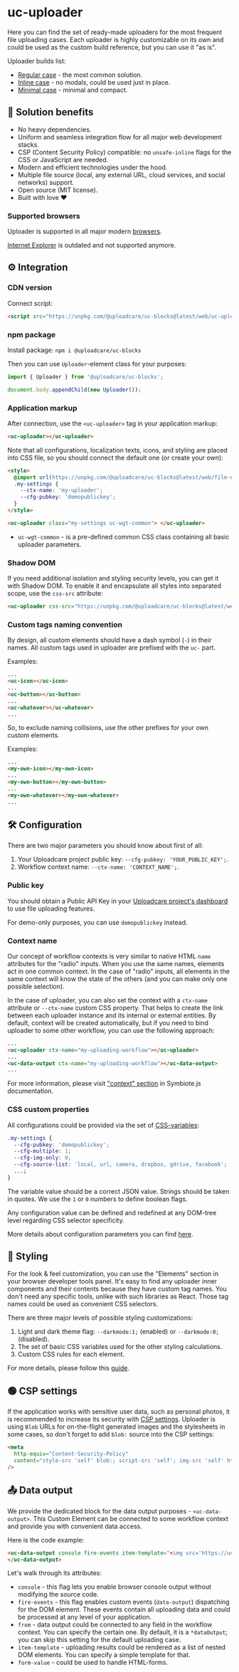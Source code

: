 # uc-uploader

Here you can find the set of ready-made uploaders for the most frequent file uploading cases.
Each uploader is highly customizable on its own and could be used as the custom build reference, but you can use it "as is".

Uploader builds list:

- [Regular case](./regular/) - the most common solution.
- [Inline case](./inline/) - no modals, could be used just in place.
- [Minimal case](./minimal/) - minimal and compact.

<re-htm src="../../assets/htm/regular-uploader-solution-demo.htm"></re-htm>

## 💎 Solution benefits

- No heavy dependencies.
- Uniform and seamless integration flow for all major web development stacks.
- CSP (Content Security Policy) compatible: no `unsafe-inline` flags for the CSS or JavaScript are needed.
- Modern and efficient technologies under the hood.
- Multiple file source (local, any external URL, cloud services, and social networks) support.
- Open source (MIT license).
- Built with love ❤️

### Supported browsers

Uploader is supported in all major modern [browsers](https://github.com/uploadcare/jsdk#supported-browsers).

[Internet Explorer](https://uploadcare.com/blog/uploadcare-stops-internet-explorer-support/) is outdated and not supported anymore.

## ⚙️ Integration

### CDN version

Connect script:

```html
<script src="https://unpkg.com/@uploadcare/uc-blocks@latest/web/uc-uploader-regular.min.js" type="module"></script>
```

### npm package

Install package: `npm i @uploadcare/uc-blocks`

Then you can use `Uploader`-element class for your purposes:

```javascript
import { Uploader } from '@uploadcare/uc-blocks';

document.body.appendChild(new Uploader());
```

### Application markup

After connection, use the `<uc-uploader>` tag in your application markup:

```html
<uc-uploader></uc-uploader>
```

Note that all configurations, localization texts, icons, and styling are placed into CSS file, so you should connect the default one (or create your own):

```html
<style>
  @import url(https://unpkg.com/@uploadcare/uc-blocks@latest/web/file-uploader-regular.min.css);
  .my-settings {
    --ctx-name: 'my-uploader';
    --cfg-pubkey: 'demopublickey';
  }
</style>

<uc-uploader class="my-settings uc-wgt-common"> </uc-uploader>
```

- `uc-wgt-common` - is a pre-defined common CSS class containing all basic uploader parameters.

### Shadow DOM

If you need additional isolation and styling security levels, you can get it with Shadow DOM.
To enable it and encapsulate all styles into separated scope, use the `css-src` attribute:

```html
<uc-uploader css-src="https://unpkg.com/@uploadcare/uc-blocks@latest/web/file-uploader-regular.min.css"> </uc-uploader>
```

### Custom tags naming convention

By design, all custom elements should have a dash symbol (`-`) in their names.
All custom tags used in uploader are prefixed with the `uc-` part.

Examples:

```html
...
<uc-icon></uc-icon>
...
<uc-button></uc-button>
...
<uc-whatever></uc-whatever>
...
```

So, to exclude naming collisions, use the other prefixes for your own custom elements.

Examples:

```html
...
<my-own-icon></my-own-icon>
...
<my-own-button></my-own-button>
...
<my-own-whatever></my-own-whatever>
...
```

## 🛠 Configuration

There are two major parameters you should know about first of all:

1. Your Uploadcare project public key: `--cfg-pubkey: 'YOUR_PUBLIC_KEY';`.
2. Workflow context name: `--ctx-name: 'CONTEXT_NAME';`.

### Public key

You should obtain a Public API Key in your [Uploadcare project's dashboard](https://app.uploadcare.com/projects/-/api-keys/) to use file uploading features.

For demo-only purposes, you can use `demopublickey` instead.

### Context name

Our concept of workflow contexts is very similar to native HTML `name` attributes for the "radio" inputs.
When you use the same names, elements act in one common context.
In the case of "radio" inputs, all elements in the same context will know the state of the others (and you can make only one possible selection).

In the case of uploader, you can also set the context with a `ctx-name` attribute or `--ctx-name` custom CSS property.
That helps to create the link between each uploader instance and its internal or external entities.
By default, context will be created automatically, but if you need to bind uploader to some other workflow, you can use the following approach:

```html
...
<uc-uploader ctx-name="my-uploading-workflow"></uc-uploader>
...
<uc-data-output ctx-name="my-uploading-workflow"></uc-data-output>
...
```

For more information, please visit ["context" section](https://symbiotejs.org/?context) in Symbiote.js documentation.

### CSS custom properties

All configurations could be provided via the set of [CSS-variables](https://developer.mozilla.org/en-US/docs/Web/CSS/Using_CSS_custom_properties):

```css
.my-settings {
  --cfg-pubkey: 'demopublickey';
  --cfg-multiple: 1;
  --cfg-img-only: 0;
  --cfg-source-list: 'local, url, camera, dropbox, gdrive, facebook';
  ...;
}
```

The variable value should be a correct JSON value. Strings should be taken in quotes. We use the `1` or `0` numbers to define boolean flags.

Any configuration value can be defined and redefined at any DOM-tree level regarding CSS selector specificity.

More details about configuration parameters you can find [here](../../docs/configuration/).

## 🎀 Styling

For the look & feel customization, you can use the "Elements" section in your browser developer tools panel.
It's easy to find any uploader inner components and their contents because they have custom tag names.
You don't need any specific tools, unlike with such libraries as React.
Those tag names could be used as convenient CSS selectors.

There are three major levels of possible styling customizations:

1. Light and dark theme flag: `--darkmode:1;` (enabled) or `--darkmode:0;` (disabled).
2. The set of basic CSS variables used for the other styling calculations.
3. Custom CSS rules for each element.

For more details, please follow this [guide](../../blocks/themes/uc-basic/).

## 🟢 CSP settings

If the application works with sensitive user data, such as personal photos, it is recommended to increase its security with [CSP settings](https://developer.mozilla.org/en-US/docs/Web/HTTP/CSP). Uploader is using `Blob` URLs for on-the-flight generated images and the stylesheets in some cases, so don't forget to add `blob:` source into the CSP settings:

```html
<meta
  http-equiv="Content-Security-Policy"
  content="style-src 'self' blob:; script-src 'self'; img-src 'self' https://ucarecdn.com blob:;"
/>
```

## 📤 Data output

We provide the dedicated block for the data output purposes - `<uc-data-output>`.
This Custom Element can be connected to some workflow context and provide you with convenient data access.

Here is the code example:

```html
<uc-data-output console fire-events item-template="<img src='https://ucarecdn.com/{{uuid}}/-/preview/' />">
</uc-data-output>
```

Let's walk through its attributes:

- `console` - this flag lets you enable browser console output without modifying the source code.
- `fire-events` - this flag enables custom events (`data-output`) dispatching for the DOM element. These events contain all uploading data and could be processed at any level of your application.
- `from` - data output could be connected to any field in the workflow context. You can specify the certain one. By default, it is a `*dataOutput`; you can skip this setting for the default uploading case.
- `item-template` - uploading results could be rendered as a list of nested DOM elements. You can specify a simple template for that.
- `form-value` - could be used to handle HTML-forms.
